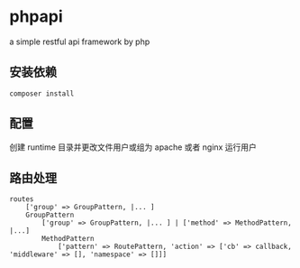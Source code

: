 # phpapi
a simple restful api framework by php

## 安装依赖
```shell
composer install
```

## 配置
创建 runtime 目录并更改文件用户或组为 apache 或者 nginx 运行用户

## 路由处理
```
routes
    ['group' => GroupPattern, |... ]
    GroupPattern
        ['group' => GroupPattern, |... ] | ['method' => MethodPattern, |...]
        MethodPattern
            ['pattern' => RoutePattern, 'action' => ['cb' => callback, 'middleware' => [], 'namespace' => []]]
```
